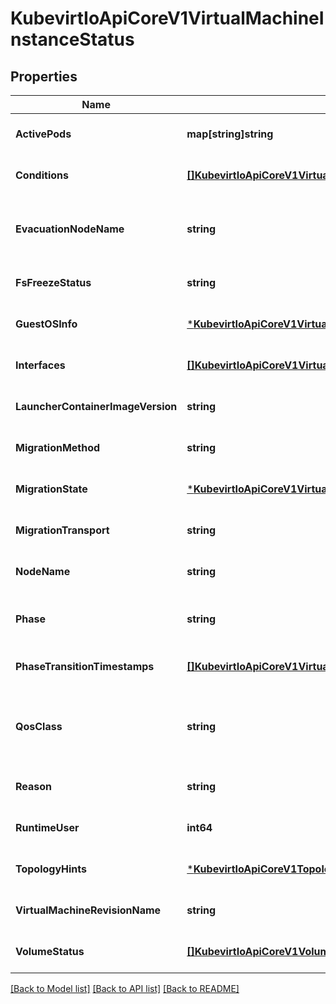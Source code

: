 # KubevirtIoApiCoreV1VirtualMachineInstanceStatus

## Properties
Name | Type | Description | Notes
------------ | ------------- | ------------- | -------------
**ActivePods** | **map[string]string** | ActivePods is a mapping of pod UID to node name. It is possible for multiple pods to be running for a single VMI during migration. | [optional] [default to null]
**Conditions** | [**[]KubevirtIoApiCoreV1VirtualMachineInstanceCondition**](kubevirt.io.api.core.v1.VirtualMachineInstanceCondition.md) | Conditions are specific points in VirtualMachineInstance&#39;s pod runtime. | [optional] [default to null]
**EvacuationNodeName** | **string** | EvacuationNodeName is used to track the eviction process of a VMI. It stores the name of the node that we want to evacuate. It is meant to be used by KubeVirt core components only and can&#39;t be set or modified by users. | [optional] [default to null]
**FsFreezeStatus** | **string** | FSFreezeStatus is the state of the fs of the guest it can be either frozen or thawed | [optional] [default to null]
**GuestOSInfo** | [***KubevirtIoApiCoreV1VirtualMachineInstanceGuestOsInfo**](kubevirt.io.api.core.v1.VirtualMachineInstanceGuestOSInfo.md) | Guest OS Information | [optional] [default to null]
**Interfaces** | [**[]KubevirtIoApiCoreV1VirtualMachineInstanceNetworkInterface**](kubevirt.io.api.core.v1.VirtualMachineInstanceNetworkInterface.md) | Interfaces represent the details of available network interfaces. | [optional] [default to null]
**LauncherContainerImageVersion** | **string** | LauncherContainerImageVersion indicates what container image is currently active for the vmi. | [optional] [default to null]
**MigrationMethod** | **string** | Represents the method using which the vmi can be migrated: live migration or block migration | [optional] [default to null]
**MigrationState** | [***KubevirtIoApiCoreV1VirtualMachineInstanceMigrationState**](kubevirt.io.api.core.v1.VirtualMachineInstanceMigrationState.md) | Represents the status of a live migration | [optional] [default to null]
**MigrationTransport** | **string** | This represents the migration transport | [optional] [default to null]
**NodeName** | **string** | NodeName is the name where the VirtualMachineInstance is currently running. | [optional] [default to null]
**Phase** | **string** | Phase is the status of the VirtualMachineInstance in kubernetes world. It is not the VirtualMachineInstance status, but partially correlates to it. | [optional] [default to null]
**PhaseTransitionTimestamps** | [**[]KubevirtIoApiCoreV1VirtualMachineInstancePhaseTransitionTimestamp**](kubevirt.io.api.core.v1.VirtualMachineInstancePhaseTransitionTimestamp.md) | PhaseTransitionTimestamp is the timestamp of when the last phase change occurred | [optional] [default to null]
**QosClass** | **string** | The Quality of Service (QOS) classification assigned to the virtual machine instance based on resource requirements See PodQOSClass type for available QOS classes More info: https://git.k8s.io/community/contributors/design-proposals/node/resource-qos.md | [optional] [default to null]
**Reason** | **string** | A brief CamelCase message indicating details about why the VMI is in this state. e.g. &#39;NodeUnresponsive&#39; | [optional] [default to null]
**RuntimeUser** | **int64** | RuntimeUser is used to determine what user will be used in launcher | [optional] [default to 0]
**TopologyHints** | [***KubevirtIoApiCoreV1TopologyHints**](kubevirt.io.api.core.v1.TopologyHints.md) |  | [optional] [default to null]
**VirtualMachineRevisionName** | **string** | VirtualMachineRevisionName is used to get the vm revision of the vmi when doing an online vm snapshot | [optional] [default to null]
**VolumeStatus** | [**[]KubevirtIoApiCoreV1VolumeStatus**](kubevirt.io.api.core.v1.VolumeStatus.md) | VolumeStatus contains the statuses of all the volumes | [optional] [default to null]

[[Back to Model list]](../README.md#documentation-for-models) [[Back to API list]](../README.md#documentation-for-api-endpoints) [[Back to README]](../README.md)


